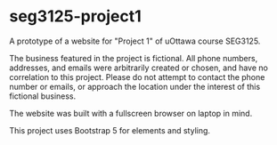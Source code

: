 # seg3125-project1

A prototype of a website for "Project 1" of uOttawa course SEG3125.

The business featured in the project is fictional. All phone numbers, addresses, and emails were arbitrarily created or chosen, and have no correlation to this project. Please do not attempt to contact the phone number or emails, or approach the location under the interest of this fictional business.

The website was built with a fullscreen browser on laptop in mind.

This project uses Bootstrap 5 for elements and styling.